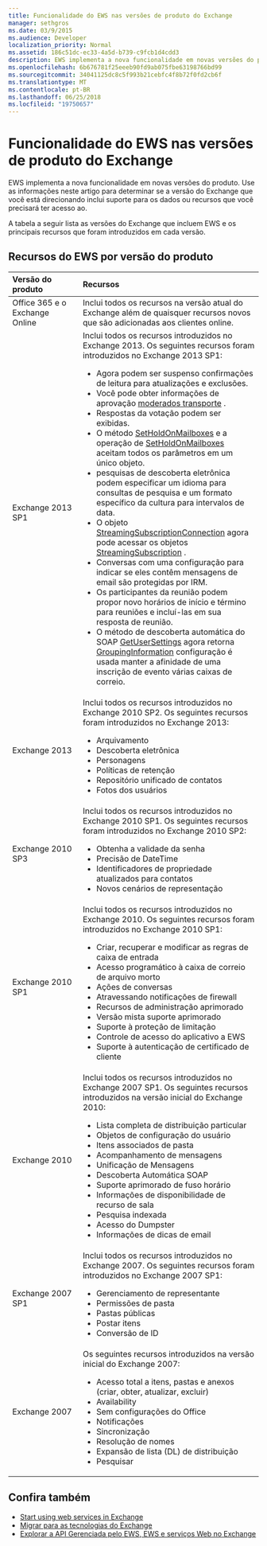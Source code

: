 ```yaml
---
title: Funcionalidade do EWS nas versões de produto do Exchange
manager: sethgros
ms.date: 03/9/2015
ms.audience: Developer
localization_priority: Normal
ms.assetid: 186c51dc-ec33-4a5d-b739-c9fcb1d4cdd3
description: EWS implementa a nova funcionalidade em novas versões do produto. Use as informações neste artigo para determinar se a versão do Exchange que você está direcionando inclui suporte para os dados ou recursos que você precisará ter acesso ao.
ms.openlocfilehash: 6b676781f25eeeb90fd9ab075fbe63198766bd99
ms.sourcegitcommit: 34041125dc8c5f993b21cebfc4f8b72f0fd2cb6f
ms.translationtype: MT
ms.contentlocale: pt-BR
ms.lasthandoff: 06/25/2018
ms.locfileid: "19750657"
---
```

# <a name="ews-functionality-in-exchange-product-versions"></a>Funcionalidade do EWS nas versões de produto do Exchange

EWS implementa a nova funcionalidade em novas versões do produto. Use as informações neste artigo para determinar se a versão do Exchange que você está direcionando inclui suporte para os dados ou recursos que você precisará ter acesso ao. 
  
A tabela a seguir lista as versões do Exchange que incluem EWS e os principais recursos que foram introduzidos em cada versão.
  
## <a name="ews-features-by-product-version"></a>Recursos do EWS por versão do produto

|**Versão do produto**|**Recursos**|
|:-----|:-----|
|Office 365 e o Exchange Online |Inclui todos os recursos na versão atual do Exchange além de quaisquer recursos novos que são adicionadas aos clientes online.  |
|Exchange 2013 SP1 | Inclui todos os recursos introduzidos no Exchange 2013. Os seguintes recursos foram introduzidos no Exchange 2013 SP1:<ul><li>Agora podem ser suspenso confirmações de leitura para atualizações e exclusões.</li><li>Você pode obter informações de aprovação [moderados transporte](http://msdn.microsoft.com/library/43a89f71-8002-4cb0-b3c8-1c2b2597f227%28Office.15%29.aspx) .</li><li>Respostas da votação podem ser exibidas.</li><li>O método [SetHoldOnMailboxes](http://msdn.microsoft.com/en-us/library/microsoft.exchange.webservices.data.exchangeservice.setholdonmailboxes%28v=exchg.80%29.aspx) e a operação de [SetHoldOnMailboxes](http://msdn.microsoft.com/library/9015a0d8-3495-461b-aa79-797d23169585%28Office.15%29.aspx) aceitam todos os parâmetros em um único objeto.</li><li>pesquisas de descoberta eletrônica podem especificar um idioma para consultas de pesquisa e um formato específico da cultura para intervalos de data.</li><li>O objeto [StreamingSubscriptionConnection](http://msdn.microsoft.com/en-us/library/microsoft.exchange.webservices.data.streamingsubscriptionconnection%28v=exchg.80%29.aspx) agora pode acessar os objetos [StreamingSubscription](http://msdn.microsoft.com/en-us/library/microsoft.exchange.webservices.data.streamingsubscription%28v=exchg.80%29.aspx) .</li><li>Conversas com uma configuração para indicar se eles contêm mensagens de email são protegidas por IRM.</li><li>Os participantes da reunião podem propor novo horários de início e término para reuniões e incluí-las em sua resposta de reunião.</li><li>O método de descoberta automática do SOAP [GetUserSettings](http://msdn.microsoft.com/en-us/library/microsoft.exchange.webservices.autodiscover.autodiscoverservice.getusersettings%28v=exchg.80%29.aspx) agora retorna [GroupingInformation](http://msdn.microsoft.com/EN-US/library/office/dn529149%28v=exchg.150%29.aspx) configuração é usada manter a afinidade de uma inscrição de evento várias caixas de correio.</li></ul> |
|Exchange 2013  | Inclui todos os recursos introduzidos no Exchange 2010 SP2. Os seguintes recursos foram introduzidos no Exchange 2013:  <ul><li>  Arquivamento</li><li>Descoberta eletrônica</li><li>Personagens</li><li>Políticas de retenção</li><li>Repositório unificado de contatos</li><li>Fotos dos usuários</li></ul> |
|Exchange 2010 SP3  | Inclui todos os recursos introduzidos no Exchange 2010 SP1. Os seguintes recursos foram introduzidos no Exchange 2010 SP2:  <ul><li>  Obtenha a validade da senha</li><li>Precisão de DateTime</li><li>Identificadores de propriedade atualizados para contatos</li><li>Novos cenários de representação</li></ul> |
|Exchange 2010 SP1  | Inclui todos os recursos introduzidos no Exchange 2010. Os seguintes recursos foram introduzidos no Exchange 2010 SP1:  <ul><li>  Criar, recuperar e modificar as regras de caixa de entrada</li><li>Acesso programático à caixa de correio de arquivo morto</li><li>Ações de conversas</li><li>Atravessando notificações de firewall</li><li>Recursos de administração aprimorado</li><li>Versão mista suporte aprimorado</li><li>Suporte à proteção de limitação</li><li>Controle de acesso do aplicativo a EWS</li><li>Suporte à autenticação de certificado de cliente</li></ul> |
|Exchange 2010  | Inclui todos os recursos introduzidos no Exchange 2007 SP1. Os seguintes recursos introduzidos na versão inicial do Exchange 2010: <ul> <li>  Lista completa de distribuição particular</li><li>Objetos de configuração do usuário</li><li>Itens associados de pasta</li><li>Acompanhamento de mensagens</li><li>Unificação de Mensagens</li><li>Descoberta Automática SOAP  </li><li>Suporte aprimorado de fuso horário</li><li>Informações de disponibilidade de recurso de sala</li><li>Pesquisa indexada</li><li>Acesso do Dumpster</li><li>Informações de dicas de email</li></ul> |
|Exchange 2007 SP1  | Inclui todos os recursos introduzidos no Exchange 2007. Os seguintes recursos foram introduzidos no Exchange 2007 SP1:  <ul><li>  Gerenciamento de representante</li><li>Permissões de pasta</li><li>Pastas públicas</li><li>Postar itens</li><li>Conversão de ID</li></ul> |
|Exchange 2007  | Os seguintes recursos introduzidos na versão inicial do Exchange 2007:  <ul><li>  Acesso total a itens, pastas e anexos (criar, obter, atualizar, excluir)</li><li>Availability</li><li>Sem configurações do Office</li><li>Notificações</li><li>Sincronização</li><li>Resolução de nomes</li><li>Expansão de lista (DL) de distribuição</li><li>Pesquisar</li></ul> |
   
## <a name="see-also"></a>Confira também

- [Start using web services in Exchange](start-using-web-services-in-exchange.md)
- [Migrar para as tecnologias do Exchange ](../migrating-to-exchange-online-and-exchange-2013-technologies.md)
- [Explorar a API Gerenciada pelo EWS, EWS e serviços Web no Exchange](explore-the-ews-managed-api-ews-and-web-services-in-exchange.md)  
    

